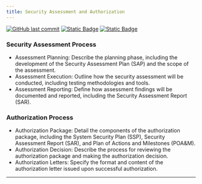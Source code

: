 ```yaml
---
title: Security Assessment and Authorization
---
```

[![GitHub last commit][commitbadge]][commits]
[![Static Badge](https://img.shields.io/badge/Revision_History-gray?logo=searxng&logoColor=ffffff)][commits]
[![Static Badge](https://img.shields.io/badge/Approved-darkgreen?logo=ticktick&logoColor=ffffff)][commits]

<!--bodytext-->
### Security Assessment Process

* Assessment Planning: Describe the planning phase, including the development of the Security Assessment Plan (SAP) and the scope of the assessment.
* Assessment Execution: Outline how the security assessment will be conducted, including testing methodologies and tools.
* Assessment Reporting: Define how assessment findings will be documented and reported, including the Security Assessment Report (SAR).
  
### Authorization Process

* Authorization Package: Detail the components of the authorization package, including the System Security Plan (SSP), Security Assessment Report (SAR), and Plan of Actions and Milestones (POA&M).
* Authorization Decision: Describe the process for reviewing the authorization package and making the authorization decision.
* Authorization Letters: Specify the format and content of the authorization letter issued upon successful authorization.

*** 

<!--ref links -->
[commitbadge]: https://img.shields.io/github/last-commit/jluufigma/grc-docs?path=gov%2Fca.md&logo=figma&logoColor=white&label=last%20updated&color=darkgreen
[commits]: https://github.com/jluufigma/grc-docs/commits/main/gov/ca.md